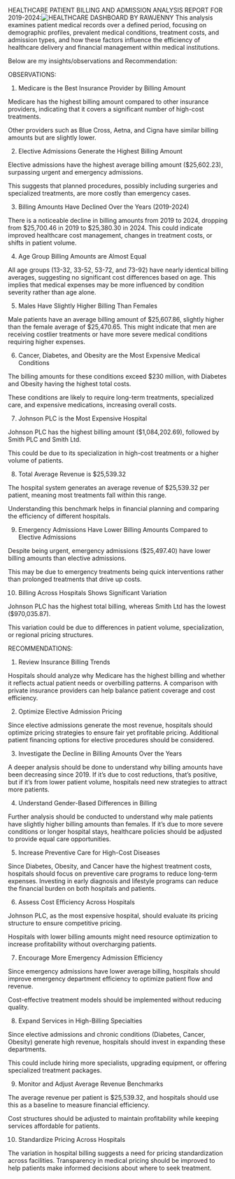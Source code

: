 HEALTHCARE PATIENT BILLING AND ADMISSION ANALYSIS REPORT FOR 2019-2024:![HEALTHCARE DASHBOARD BY RAWJENNY](https://github.com/user-attachments/assets/25e96045-036b-45a8-ae57-f09e7914689d)
 This analysis examines patient medical records over a defined period, focusing on demographic profiles, prevalent medical conditions, treatment costs, and admission types, and how these factors influence the efficiency of healthcare delivery and financial management within medical institutions.

Below are my insights/observations and Recommendation:

OBSERVATIONS:

1. Medicare is the Best Insurance Provider by Billing Amount

Medicare has the highest billing amount compared to other insurance providers, indicating that it covers a significant number of high-cost treatments.

Other providers such as Blue Cross, Aetna, and Cigna have similar billing amounts but are slightly lower.

 

2. Elective Admissions Generate the Highest Billing Amount

Elective admissions have the highest average billing amount ($25,602.23), surpassing urgent and emergency admissions.

This suggests that planned procedures, possibly including surgeries and specialized treatments, are more costly than emergency cases.

 

3. Billing Amounts Have Declined Over the Years (2019-2024)

There is a noticeable decline in billing amounts from 2019 to 2024, dropping from $25,700.46 in 2019 to $25,380.30 in 2024. This could indicate improved healthcare cost management, changes in treatment costs, or shifts in patient volume.

 

4. Age Group Billing Amounts are Almost Equal

All age groups (13-32, 33-52, 53-72, and 73-92) have nearly identical billing averages, suggesting no significant cost differences based on age. This implies that medical expenses may be more influenced by condition severity rather than age alone.

 

5. Males Have Slightly Higher Billing Than Females

Male patients have an average billing amount of $25,607.86, slightly higher than the female average of $25,470.65. This might indicate that men are receiving costlier treatments or have more severe medical conditions requiring higher expenses.

 

6. Cancer, Diabetes, and Obesity are the Most Expensive Medical Conditions

The billing amounts for these conditions exceed $230 million, with Diabetes and Obesity having the highest total costs.

These conditions are likely to require long-term treatments, specialized care, and expensive medications, increasing overall costs.

 

7. Johnson PLC is the Most Expensive Hospital

Johnson PLC has the highest billing amount ($1,084,202.69), followed by Smith PLC and Smith Ltd.

This could be due to its specialization in high-cost treatments or a higher volume of patients.

 

8. Total Average Revenue is $25,539.32

The hospital system generates an average revenue of $25,539.32 per patient, meaning most treatments fall within this range.

Understanding this benchmark helps in financial planning and comparing the efficiency of different hospitals.

 

9. Emergency Admissions Have Lower Billing Amounts Compared to Elective Admissions

Despite being urgent, emergency admissions ($25,497.40) have lower billing amounts than elective admissions.

This may be due to emergency treatments being quick interventions rather than prolonged treatments that drive up costs.

 

10. Billing Across Hospitals Shows Significant Variation

Johnson PLC has the highest total billing, whereas Smith Ltd has the lowest ($970,035.87).

This variation could be due to differences in patient volume, specialization, or regional pricing structures.

RECOMMENDATIONS:

 

1. Review Insurance Billing Trends

Hospitals should analyze why Medicare has the highest billing and whether it reflects actual patient needs or overbilling patterns. A comparison with private insurance providers can help balance patient coverage and cost efficiency.

 

2. Optimize Elective Admission Pricing

Since elective admissions generate the most revenue, hospitals should optimize pricing strategies to ensure fair yet profitable pricing. Additional patient financing options for elective procedures should be considered.

 

3. Investigate the Decline in Billing Amounts Over the Years

A deeper analysis should be done to understand why billing amounts have been decreasing since 2019. If it’s due to cost reductions, that’s positive, but if it’s from lower patient volume, hospitals need new strategies to attract more patients.

 

4. Understand Gender-Based Differences in Billing

Further analysis should be conducted to understand why male patients have slightly higher billing amounts than females. If it’s due to more severe conditions or longer hospital stays, healthcare policies should be adjusted to provide equal care opportunities.

 

5. Increase Preventive Care for High-Cost Diseases

Since Diabetes, Obesity, and Cancer have the highest treatment costs, hospitals should focus on preventive care programs to reduce long-term expenses. Investing in early diagnosis and lifestyle programs can reduce the financial burden on both hospitals and patients.


6. Assess Cost Efficiency Across Hospitals

Johnson PLC, as the most expensive hospital, should evaluate its pricing structure to ensure competitive pricing.

Hospitals with lower billing amounts might need resource optimization to increase profitability without overcharging patients.

 

7. Encourage More Emergency Admission Efficiency

Since emergency admissions have lower average billing, hospitals should improve emergency department efficiency to optimize patient flow and revenue.

Cost-effective treatment models should be implemented without reducing quality.

 

8. Expand Services in High-Billing Specialties

Since elective admissions and chronic conditions (Diabetes, Cancer, Obesity) generate high revenue, hospitals should invest in expanding these departments.

This could include hiring more specialists, upgrading equipment, or offering specialized treatment packages.

 

9. Monitor and Adjust Average Revenue Benchmarks

The average revenue per patient is $25,539.32, and hospitals should use this as a baseline to measure financial efficiency.

Cost structures should be adjusted to maintain profitability while keeping services affordable for patients.

 

10. Standardize Pricing Across Hospitals

The variation in hospital billing suggests a need for pricing standardization across facilities. Transparency in medical pricing should be improved to help patients make informed decisions about where to seek treatment.
